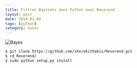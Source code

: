 ```yaml
---
title: Filtres Baysiens dans Python avec Reverend.
layout: post
date: 2014-02-09
tags: [python]
category: notes
---
```


![Bayes](http://upload.wikimedia.org/wikipedia/commons/thumb/1/18/Bayes%27_Theorem_MMB_01.jpg/640px-Bayes%27_Theorem_MMB_01.jpg)

```bash
$ git clone https://github.com/skorokithakis/Reverend.git
$ cd Reverend/
$ sudo python setup.py install
```

